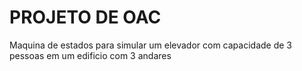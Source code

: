 # PROJETO DE OAC
Maquina de estados para simular um elevador com capacidade de 3 pessoas em um edificio com 3 andares 


